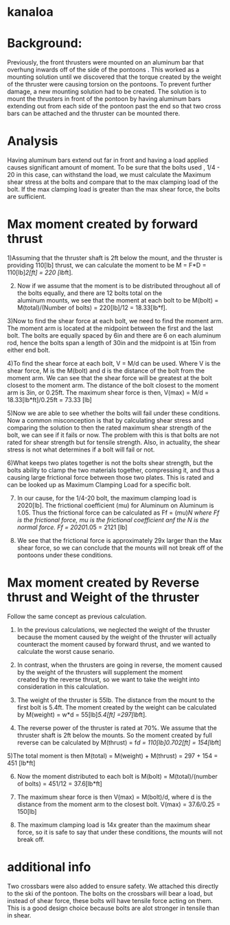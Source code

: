 # kanaloa

# Background:
Previously, the front thrusters were mounted on an aluminum bar that overhung inwards off of the side of the pontoons . This worked as a mounting solution until we discovered that the torque created by the weight of the thruster were causing torsion on the pontoons. To prevent further damage, a new mounting solution had to be created. The solution is to mount the thrusters in front of the pontoon by having aluminum bars extending out from each side of the pontoon past the end so that two cross bars can be attached and the thruster can be mounted there.

# Analysis 
Having aluminum bars extend out far in front and having a load applied causes significant amount of moment. To be sure that the bolts used , 1/4 - 20 in this case, can withstand the load, we must calculate the Maximum shear stress at the bolts and compare that to the max clamping load of the bolt. If the max clamping load is greater than the max shear force, the bolts are sufficient. 

# Max moment created by forward thrust

1)Assuming that the thruster shaft is 2ft below the mount, and the thruster is providing 110[lb] thrust, we can calculate the moment to be   M = F*D = 110[lb]*2[ft] = 220 [lb*ft]. 

2) Now if we assume that the moment is to be distributed throughout all of the bolts equally, and there are 12 bolts total on the   
   aluminum    mounts, we see that the moment at each bolt to be M(bolt) = M(total)/(Number of bolts) = 220[lb]/12 = 18.33[lb*f].

3)Now to find the shear force at each bolt, we need to find the moment arm. The moment arm is located at the midpoint between the first 
  and the last bolt. The bolts are equally spaced by 6in and there are 6 on each aluminum rod, hence the bolts span a length of 30in and
  the midpoint is at 15in from either end bolt.
  
4)To find the shear force at each bolt, V = M/d can be used. Where V is the shear force, M is the M(bolt) and d is the distance of the bolt from the moment arm. We can see that the shear force will be greatest at the bolt closest to the moment arm. The distance of the bolt closest to the moment arm is 3in, or 0.25ft. The maximum shear force is then, V(max) = M/d = 18.33[lb*ft]/0.25ft = 73.33 [lb]

5)Now we are able to see whether the bolts will fail under these conditions. Now a common misconception is that by calculating shear stress and comparing the solution to then the rated maximum shear strength of the bolt, we can see if it fails or now. The problem with this is that bolts are not rated for shear strength but for tensile strength. Also, in actuality, the shear stress is not what determines if a bolt will fail or not.

6)What keeps two plates together is not the bolts shear strength, but the bolts ability to clamp the two materials together, compressing it, and thus a causing large frictional force between those two plates. This is rated and can be looked up as Maximum Clamping Load for a specific bolt. 

7) In our cause, for the 1/4-20 bolt, the maximum clamping load is 2020[lb]. The frictional coefficient (mu) for Aluminum on Aluminum is 1.05. Thus the frictional force can be calculated as Ff = (mu)*N where Ff is the frictional force, mu is the frictional coefficient anf the N is the normal force. Ff = 2020*1.05 = 2121 [lb]

8) We see that the frictional force is approximately 29x larger than the Max shear force, so we can conclude that the mounts will not break off of the pontoons under these conditions. 

# Max moment created by Reverse thrust and Weight of the thruster

Follow the same concept as previous calculation. 

1) In the previous calculations, we neglected the weight of the thruster because the moment caused by the weight of the thruster will 
   actually counteract the moment caused by forward thrust, and we wanted to calculate the worst cause senario. 

2) In contrast, when the thrusters are going in reverse, the moment caused by the weight of the thrusters will supplement the moment  
   created by the reverse thrust, so we want to take the weight into consideration in this calculation.

3) The weight of the thruster is 55lb. The distance from the mount to the first bolt is 5.4ft. The moment created by the weight can be
   calculated by M(weight) = w*d = 55[lb]*5.4[ft] =297[lb*ft].

4) The reverse power of the thruster is rated at 70%. We assume that the thruster shaft is 2ft below the mounts. So the moment created
   by full reverse can be calculated by M(thrust) = f*d = 110[lb]*0.70*2[ft] = 154[lb*ft]

5)The total moment is then M(total) = M(weight) + M(thrust) = 297 + 154 = 451 [lb*ft]

6) Now the moment distributed to each bolt is M(bolt) = M(total)/(number of bolts) = 451/12 = 37.6[lb*ft]

7) The maximum shear force is then V(max) = M(bolt)/d, where d is the distance from the moment arm to the closest bolt.
   V(max) = 37.6/0.25 = 150[lb]

8) The maximum clamping load is 14x greater than the maximum shear force, so it is safe to say that under these conditions, the mounts 
   will not break off. 

# additional info

Two crossbars were also added to ensure safety. We attached this directly to the ski of the pontoon. The bolts on the crossbars will bear a load, but instead of shear force, these bolts will have tensile force acting on them. This is a good design choice because bolts are alot stronger in tensile than in shear.


